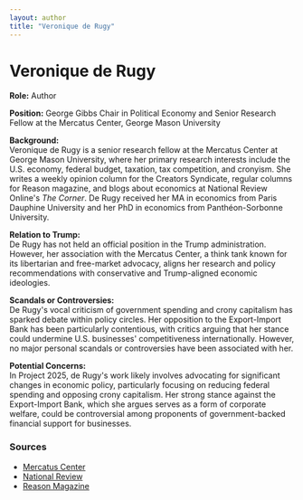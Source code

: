 ```yaml
---
layout: author
title: "Veronique de Rugy"
---
```


# Veronique de Rugy

**Role:** Author

**Position:** George Gibbs Chair in Political Economy and Senior Research Fellow at the Mercatus Center, George Mason University

**Background:**  
Veronique de Rugy is a senior research fellow at the Mercatus Center at George Mason University, where her primary research interests include the U.S. economy, federal budget, taxation, tax competition, and cronyism. She writes a weekly opinion column for the Creators Syndicate, regular columns for Reason magazine, and blogs about economics at National Review Online's *The Corner*. De Rugy received her MA in economics from Paris Dauphine University and her PhD in economics from Panthéon-Sorbonne University.

**Relation to Trump:**  
De Rugy has not held an official position in the Trump administration. However, her association with the Mercatus Center, a think tank known for its libertarian and free-market advocacy, aligns her research and policy recommendations with conservative and Trump-aligned economic ideologies.

**Scandals or Controversies:**  
De Rugy's vocal criticism of government spending and crony capitalism has sparked debate within policy circles. Her opposition to the Export-Import Bank has been particularly contentious, with critics arguing that her stance could undermine U.S. businesses' competitiveness internationally. However, no major personal scandals or controversies have been associated with her.

**Potential Concerns:**  
In Project 2025, de Rugy's work likely involves advocating for significant changes in economic policy, particularly focusing on reducing federal spending and opposing crony capitalism. Her strong stance against the Export-Import Bank, which she argues serves as a form of corporate welfare, could be controversial among proponents of government-backed financial support for businesses.

### Sources
- [Mercatus Center](https://www.mercatus.org)
- [National Review](https://www.nationalreview.com)
- [Reason Magazine](https://reason.com)

